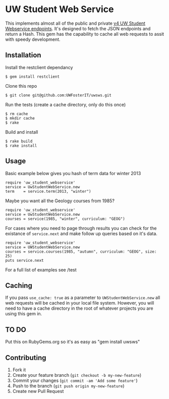 # UW Student Web Service

This implements almost all of the public and private [v4 UW Student Webservice
endpoints](https://wiki.cac.washington.edu/display/SWS/Student+Web+Service+Client+Home+Page).  It's designed to fetch the JSON endpoints and return a Hash.  This gem has the capability to cache all web requests to assit with speedy development.


## Installation

Install the restclient dependancy

    $ gem install restclient

Clone this repo

    $ git clone git@github.com:UWFosterIT/uwsws.git

Run the tests (create a cache directory, only do this once)

    $ rm cache
    $ mkdir cache
    $ rake

Build and install

    $ rake build
    $ rake install

## Usage

Basic example below gives you hash of term data for winter 2013

    require 'uw_student_webservice'
    service = UwStudentWebService.new
    term    = service.term(2013, "winter")

Maybe you want all the Geology courses from 1985?

    require 'uw_student_webservice'
    service = UwStudentWebService.new
    courses = service(1985, "winter", curriculum: "GEOG")

For cases where you need to page through results you can check for the existance
of ``service.next`` and make follow up queries based on it's data.

    require 'uw_student_webservice'
    service = UWStudentWebService.new
    courses = service.courses(1985, "autumn", curriculum: "GEOG", size: 25)
    puts service.next

For a full list of examples see /test

## Caching

If you pass ``use_cache: true`` as a parameter to ``UWStudentWebService.new`` all web requests will be cached in your local file system. However, you will need to have a cache directory in the root of whatever projects you are using this gem in.

## TO DO
Put this on RubyGems.org so it's as easy as "gem install uwsws"

## Contributing

1. Fork it
2. Create your feature branch (`git checkout -b my-new-feature`)
3. Commit your changes (`git commit -am 'Add some feature'`)
4. Push to the branch (`git push origin my-new-feature`)
5. Create new Pull Request
